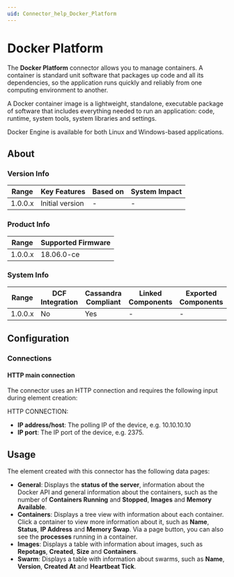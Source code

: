 ```yaml
---
uid: Connector_help_Docker_Platform
---
```


# Docker Platform

The **Docker Platform** connector allows you to manage containers. A container is standard unit software that packages up code and all its dependencies, so the application runs quickly and reliably from one computing environment to another.

A Docker container image is a lightweight, standalone, executable package of software that includes everything needed to run an application: code, runtime, system tools, system libraries and settings.

Docker Engine is available for both Linux and Windows-based applications.

## About

### Version Info

| **Range** | **Key Features** | **Based on** | **System Impact** |
|-----------|------------------|--------------|-------------------|
| 1.0.0.x   | Initial version  | \-           | \-                |

### Product Info

| Range     | Supported Firmware     |
|-----------|------------------------|
| 1.0.0.x   | 18.06.0-ce             |

### System Info

| Range     | DCF Integration     | Cassandra Compliant     | Linked Components     | Exported Components     |
|-----------|---------------------|-------------------------|-----------------------|-------------------------|
| 1.0.0.x   | No                  | Yes                     | \-                    | \-                      |

## Configuration

### Connections

#### HTTP main connection

The connector uses an HTTP connection and requires the following input during element creation:

HTTP CONNECTION:

- **IP address/host**: The polling IP of the device, e.g. 10.10.10.10
- **IP port**: The IP port of the device, e.g. 2375.

## Usage

The element created with this connector has the following data pages:

- **General**: Displays the **status of the server**, information about the Docker API and general information about the containers, such as the number of **Containers Running** and **Stopped**, **Images** and **Memory Available**.
- **Containers**: Displays a tree view with information about each container. Click a container to view more information about it, such as **Name**, **Status**, **IP Address** and **Memory Swap**. Via a page button, you can also see the **processes** running in a container.
- **Images**: Displays a table with information about images, such as **Repotags**, **Created**, **Size** and **Containers**.
- **Swarm**: Displays a table with information about swarms, such as **Name**, **Version**, **Created At** and **Heartbeat Tick**.
